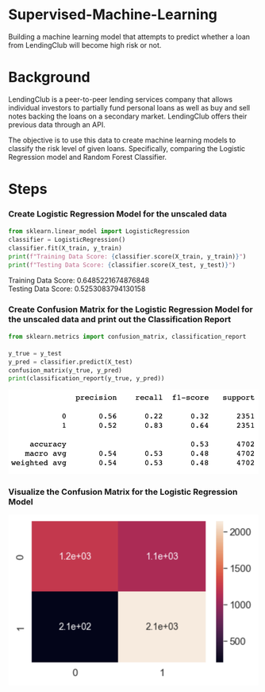 # Supervised-Machine-Learning
Building a machine learning model that attempts to predict whether a loan from LendingClub will become high risk or not.

# Background
LendingClub is a peer-to-peer lending services company that allows individual investors to partially fund personal loans as well as buy and sell notes backing the loans on a secondary market. LendingClub offers their previous data through an API.

The objective is to use this data to create machine learning models to classify the risk level of given loans. Specifically, comparing the Logistic Regression model and Random Forest Classifier.

# Steps
### Create Logistic Regression Model for the unscaled data
```python
from sklearn.linear_model import LogisticRegression
classifier = LogisticRegression()
classifier.fit(X_train, y_train)
print(f"Training Data Score: {classifier.score(X_train, y_train)}")
print(f"Testing Data Score: {classifier.score(X_test, y_test)}")
```
Training Data Score: 0.6485221674876848 <br>
Testing Data Score: 0.5253083794130158

### Create Confusion Matrix for the Logistic Regression Model for the unscaled data and print out the Classification Report
```python
from sklearn.metrics import confusion_matrix, classification_report

y_true = y_test
y_pred = classifier.predict(X_test)
confusion_matrix(y_true, y_pred)
print(classification_report(y_true, y_pred))
```
![classification_report1](https://github.com/bay0624/Supervised-Machine-Learning/blob/main/images/Class_Report1.png)

### Visualize the Confusion Matrix for the Logistic Regression Model
![classification_report1](https://github.com/bay0624/Supervised-Machine-Learning/blob/main/images/Confusion_Matrix1.png)

